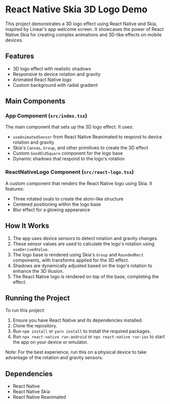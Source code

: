 # React Native Skia 3D Logo Demo

This project demonstrates a 3D logo effect using React Native and Skia, inspired by Linear's app welcome screen. It showcases the power of React Native Skia for creating complex animations and 3D-like effects on mobile devices.

## Features

- 3D logo effect with realistic shadows
- Responsive to device rotation and gravity
- Animated React Native logo
- Custom background with radial gradient

## Main Components

### App Component (`src/index.tsx`)

The main component that sets up the 3D logo effect. It uses:

- `useAnimatedSensor` from React Native Reanimated to respond to device rotation and gravity
- Skia's `Canvas`, `Group`, and other primitives to create the 3D effect
- Custom `GoodOldSquare` component for the logo base
- Dynamic shadows that respond to the logo's rotation

### ReactNativeLogo Component (`src/react-logo.tsx`)

A custom component that renders the React Native logo using Skia. It features:

- Three rotated ovals to create the atom-like structure
- Centered positioning within the logo base
- Blur effect for a glowing appearance

## How It Works

1. The app uses device sensors to detect rotation and gravity changes.
2. These sensor values are used to calculate the logo's rotation using `useDerivedValue`.
3. The logo base is rendered using Skia's `Group` and `RoundedRect` components, with transforms applied for the 3D effect.
4. Shadows are dynamically adjusted based on the logo's rotation to enhance the 3D illusion.
5. The React Native logo is rendered on top of the base, completing the effect.

## Running the Project

To run this project:

1. Ensure you have React Native and its dependencies installed.
2. Clone the repository.
3. Run `npm install` or `yarn install` to install the required packages.
4. Run `npx react-native run-android` or `npx react-native run-ios` to start the app on your device or emulator.

Note: For the best experience, run this on a physical device to take advantage of the rotation and gravity sensors.

## Dependencies

- React Native
- React Native Skia
- React Native Reanimated

